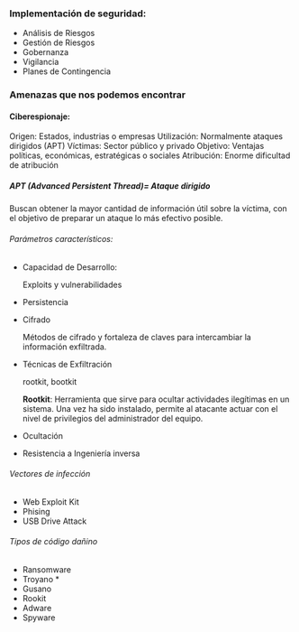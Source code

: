 ### Implementación de seguridad:
* Análisis de Riesgos
* Gestión de Riesgos
* Gobernanza
* Vigilancia
* Planes de Contingencia

### Amenazas que nos podemos encontrar
#### Ciberespionaje:
Origen:  Estados, industrias o empresas
Utilización: Normalmente ataques dirigidos (APT)
Víctimas: Sector público y privado
Objetivo: Ventajas políticas, económicas, estratégicas o sociales
Atribución: Enorme dificultad de atribución

##### APT (Advanced Persistent Thread)= Ataque dirigido
Buscan obtener la mayor cantidad de información útil sobre la víctima, con el objetivo de preparar un ataque lo más efectivo posible.

###### Parámetros característicos:
* Capacidad de Desarrollo: 
	 
	 Exploits y vulnerabilidades
	 
* Persistencia
* Cifrado
	
	Métodos de cifrado y fortaleza de claves para intercambiar la información exfiltrada.
	
* Técnicas de Exfiltración
	
	rootkit, bootkit
	
	**Rootkit**: Herramienta que sirve para ocultar actividades ilegítimas en un sistema. Una vez ha sido instalado, permite al atacante actuar con el nivel de privilegios del administrador del equipo.
	
* Ocultación
* Resistencia a Ingeniería inversa

###### Vectores de infección
* Web Exploit Kit
* Phising
* USB Drive Attack

###### Tipos de código dañino
* Ransomware
* Troyano
	*
* Gusano
* Rookit
* Adware
* Spyware